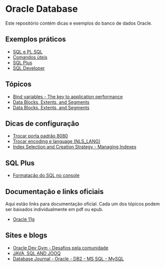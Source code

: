 # Oracle Database

Este repositório contém dicas e exemplos do banco de dados Oracle.

## Exemplos práticos

* [SQL e PL SQL](sql_and_pl_sql.md)
* [Comandos úteis](comandos_uteis.md)
* [SQL Plus](sql_plus_format_queries.sql)
* [SQL Developer](sqldeveloper.md)

## Tópicos

* [Bind variables - The key to application performance](http://www.akadia.com/services/ora_bind_variables.html)
* [Data Blocks, Extents, and Segments](https://docs.oracle.com/cd/B19306_01/server.102/b14220/logical.htm)
* [Data Blocks, Extents, and Segments](https://docs.oracle.com/cd/B19306_01/server.102/b14220/logical.htm)

## Dicas de configuração

* [Trocar porta padrão 8080](http://stackoverflow.com/questions/142868/change-oracle-port-from-port-8080)
* [Trocar encoding e language (NLS_LANG)](http://docs.oracle.com/cd/E12102_01/books/AnyInstAdm784/AnyInstAdmPreInstall18.html)
* [Index Selection and Creation Strategy - Managing Indexes](http://its-all-about-oracle.blogspot.com.br/2013/08/index-selection-and-creation-strategy.html)


## SQL Plus

* [Formatação do SQL no console](http://stackoverflow.com/questions/188118/how-do-i-format-my-oracle-queries-so-the-columns-dont-wrap)


## Documentação e links oficiais

Aqui estão links para documentação oficial. Cada um dos tópicos podem ser baixados individualmente em pdf ou epub.

* [Oracle 11g](https://docs.oracle.com/cd/E11882_01/nav/portal_booklist.htm)

## Sites e blogs

* [Oracle Dev Gym - Desafios pela comunidade](https://plsqlchallenge.oracle.com)
* [JAVA, SQL AND JOOQ](https://blog.jooq.org/)
* [Database Journal - Oracle - DB2 - MS SQL - MySQL](http://www.databasejournal.com/)
